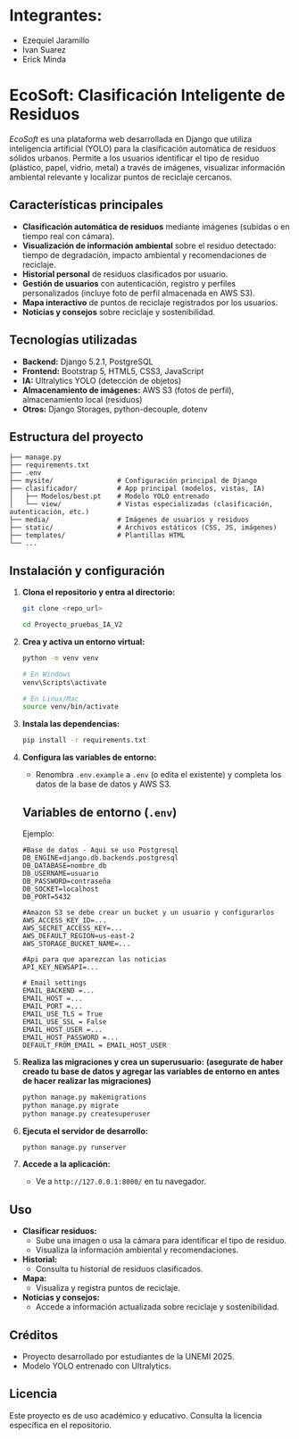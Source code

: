 # Integrantes:

- Ezequiel Jaramillo
- Ivan Suarez
- Erick Minda

# EcoSoft: Clasificación Inteligente de Residuos

_EcoSoft_ es una plataforma web desarrollada en Django que utiliza inteligencia artificial (YOLO) para la clasificación automática de residuos sólidos urbanos. Permite a los usuarios identificar el tipo de residuo (plástico, papel, vidrio, metal) a través de imágenes, visualizar información ambiental relevante y localizar puntos de reciclaje cercanos.

## Características principales

- **Clasificación automática de residuos** mediante imágenes (subidas o en tiempo real con cámara).
- **Visualización de información ambiental** sobre el residuo detectado: tiempo de degradación, impacto ambiental y recomendaciones de reciclaje.
- **Historial personal** de residuos clasificados por usuario.
- **Gestión de usuarios** con autenticación, registro y perfiles personalizados (incluye foto de perfil almacenada en AWS S3).
- **Mapa interactivo** de puntos de reciclaje registrados por los usuarios.
- **Noticias y consejos** sobre reciclaje y sostenibilidad.

## Tecnologías utilizadas

- **Backend:** Django 5.2.1, PostgreSQL
- **Frontend:** Bootstrap 5, HTML5, CSS3, JavaScript
- **IA:** Ultralytics YOLO (detección de objetos)
- **Almacenamiento de imágenes:** AWS S3 (fotos de perfil), almacenamiento local (residuos)
- **Otros:** Django Storages, python-decouple, dotenv

## Estructura del proyecto

```
├── manage.py
├── requirements.txt
├── .env
├── mysite/                # Configuración principal de Django
├── clasificador/          # App principal (modelos, vistas, IA)
│   ├── Modelos/best.pt    # Modelo YOLO entrenado
│   └── view/              # Vistas especializadas (clasificación, autenticación, etc.)
├── media/                 # Imágenes de usuarios y residuos
├── static/                # Archivos estáticos (CSS, JS, imágenes)
├── templates/             # Plantillas HTML
└── ...
```

## Instalación y configuración

1. **Clona el repositorio y entra al directorio:**
   ```bash
   git clone <repo_url>

   cd Proyecto_pruebas_IA_V2
   ```

2. **Crea y activa un entorno virtual:**
   ```bash
   python -m venv venv
   
   # En Windows
   venv\Scripts\activate 

   # En Linux/Mac
   source venv/bin/activate  
   ```

3. **Instala las dependencias:**
   ```bash
   pip install -r requirements.txt
   ```

4. **Configura las variables de entorno:**
   - Renombra `.env.example` a `.env` (o edita el existente) y completa los datos de la base de datos y AWS S3.

   ## Variables de entorno (`.env`)

      Ejemplo:
      ```
      #Base de datos - Aqui se uso Postgresql
      DB_ENGINE=django.db.backends.postgresql
      DB_DATABASE=nombre_db
      DB_USERNAME=usuario
      DB_PASSWORD=contraseña
      DB_SOCKET=localhost
      DB_PORT=5432

      #Amazon S3 se debe crear un bucket y un usuario y configurarlos
      AWS_ACCESS_KEY_ID=...
      AWS_SECRET_ACCESS_KEY=...
      AWS_DEFAULT_REGION=us-east-2
      AWS_STORAGE_BUCKET_NAME=...

      #Api para que aparezcan las noticias
      API_KEY_NEWSAPI=...

      # Email settings
      EMAIL_BACKEND =... 
      EMAIL_HOST =... 
      EMAIL_PORT =...
      EMAIL_USE_TLS = True
      EMAIL_USE_SSL = False
      EMAIL_HOST_USER =... 
      EMAIL_HOST_PASSWORD =...
      DEFAULT_FROM_EMAIL = EMAIL_HOST_USER
      ```

5. **Realiza las migraciones y crea un superusuario:**
   **(asegurate de haber creado tu base de datos y agregar las variables de entorno en antes de hacer realizar las migraciones)**
   ```bash
   python manage.py makemigrations
   python manage.py migrate
   python manage.py createsuperuser
   ```

6. **Ejecuta el servidor de desarrollo:**
   ```bash
   python manage.py runserver
   ```

7. **Accede a la aplicación:**
   - Ve a `http://127.0.0.1:8000/` en tu navegador.

## Uso

- **Clasificar residuos:**
  - Sube una imagen o usa la cámara para identificar el tipo de residuo.
  - Visualiza la información ambiental y recomendaciones.
- **Historial:**
  - Consulta tu historial de residuos clasificados.
- **Mapa:**
  - Visualiza y registra puntos de reciclaje.
- **Noticias y consejos:**
  - Accede a información actualizada sobre reciclaje y sostenibilidad.

## Créditos

- Proyecto desarrollado por estudiantes de la UNEMI 2025.
- Modelo YOLO entrenado con Ultralytics.

## Licencia

Este proyecto es de uso académico y educativo. Consulta la licencia específica en el repositorio.
